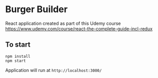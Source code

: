 # Burger Builder
React application created as part of this Udemy course https://www.udemy.com/course/react-the-complete-guide-incl-redux

## To start
```
npm install
npm start
```

Application will run at `http://localhost:3000/`
